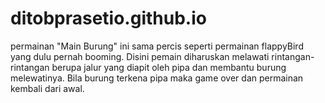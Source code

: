 # ditobprasetio.github.io

permainan "Main Burung" ini sama percis seperti permainan flappyBird yang dulu pernah booming. 
Disini pemain diharuskan melawati rintangan-rintangan berupa jalur yang diapit oleh pipa dan membantu burung melewatinya. 
Bila burung terkena pipa maka game over dan permainan kembali dari awal.
